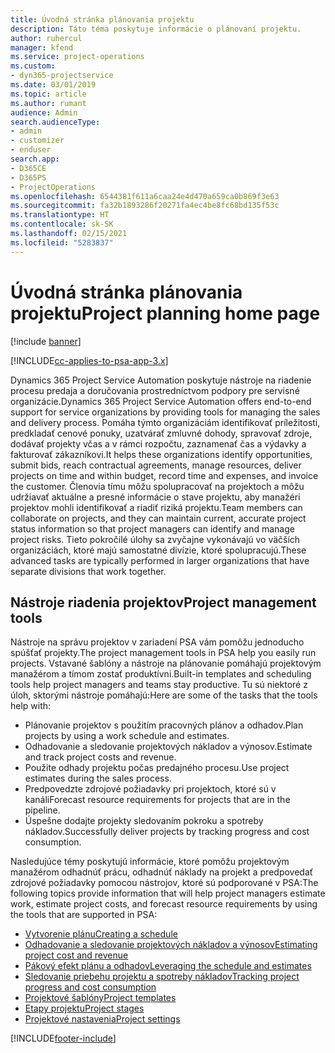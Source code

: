```yaml
---
title: Úvodná stránka plánovania projektu
description: Táto téma poskytuje informácie o plánovaní projektu.
author: ruhercul
manager: kfend
ms.service: project-operations
ms.custom:
- dyn365-projectservice
ms.date: 03/01/2019
ms.topic: article
ms.author: rumant
audience: Admin
search.audienceType:
- admin
- customizer
- enduser
search.app:
- D365CE
- D365PS
- ProjectOperations
ms.openlocfilehash: 6544381f611a6caa24e4d470a659ca0b869f3e63
ms.sourcegitcommit: fa32b1893286f20271fa4ec4be8fc68bd135f53c
ms.translationtype: HT
ms.contentlocale: sk-SK
ms.lasthandoff: 02/15/2021
ms.locfileid: "5283837"
---
```

# <a name="project-planning-home-page"></a><span data-ttu-id="a4694-103">Úvodná stránka plánovania projektu</span><span class="sxs-lookup"><span data-stu-id="a4694-103">Project planning home page</span></span>

[!include [banner](../includes/psa-now-project-operations.md)]

[!INCLUDE[cc-applies-to-psa-app-3.x](../includes/cc-applies-to-psa-app-3x.md)]

<span data-ttu-id="a4694-104">Dynamics 365 Project Service Automation poskytuje nástroje na riadenie procesu predaja a doručovania prostredníctvom podpory pre servisné organizácie.</span><span class="sxs-lookup"><span data-stu-id="a4694-104">Dynamics 365 Project Service Automation offers end-to-end support for service organizations by providing tools for managing the sales and delivery process.</span></span> <span data-ttu-id="a4694-105">Pomáha týmto organizáciám identifikovať príležitosti, predkladať cenové ponuky, uzatvárať zmluvné dohody, spravovať zdroje, dodávať projekty včas a v rámci rozpočtu, zaznamenať čas a výdavky a fakturovať zákazníkovi.</span><span class="sxs-lookup"><span data-stu-id="a4694-105">It helps these organizations identify opportunities, submit bids, reach contractual agreements, manage resources, deliver projects on time and within budget, record time and expenses, and invoice the customer.</span></span> <span data-ttu-id="a4694-106">Členovia tímu môžu spolupracovať na projektoch a môžu udržiavať aktuálne a presné informácie o stave projektu, aby manažéri projektov mohli identifikovať a riadiť riziká projektu.</span><span class="sxs-lookup"><span data-stu-id="a4694-106">Team members can collaborate on projects, and they can maintain current, accurate project status information so that project managers can identify and manage project risks.</span></span> <span data-ttu-id="a4694-107">Tieto pokročilé úlohy sa zvyčajne vykonávajú vo väčších organizáciách, ktoré majú samostatné divízie, ktoré spolupracujú.</span><span class="sxs-lookup"><span data-stu-id="a4694-107">These advanced tasks are typically performed in larger organizations that have separate divisions that work together.</span></span>

## <a name="project-management-tools"></a><span data-ttu-id="a4694-108">Nástroje riadenia projektov</span><span class="sxs-lookup"><span data-stu-id="a4694-108">Project management tools</span></span>

<span data-ttu-id="a4694-109">Nástroje na správu projektov v zariadení PSA vám pomôžu jednoducho spúšťať projekty.</span><span class="sxs-lookup"><span data-stu-id="a4694-109">The project management tools in PSA help you easily run projects.</span></span> <span data-ttu-id="a4694-110">Vstavané šablóny a nástroje na plánovanie pomáhajú projektovým manažérom a tímom zostať produktívni.</span><span class="sxs-lookup"><span data-stu-id="a4694-110">Built-in templates and scheduling tools help project managers and teams stay productive.</span></span> <span data-ttu-id="a4694-111">Tu sú niektoré z úloh, sktorými nástroje pomáhajú:</span><span class="sxs-lookup"><span data-stu-id="a4694-111">Here are some of the tasks that the tools help with:</span></span>

- <span data-ttu-id="a4694-112">Plánovanie projektov s použitím pracovných plánov a odhadov.</span><span class="sxs-lookup"><span data-stu-id="a4694-112">Plan projects by using a work schedule and estimates.</span></span>
- <span data-ttu-id="a4694-113">Odhadovanie a sledovanie projektových nákladov a výnosov.</span><span class="sxs-lookup"><span data-stu-id="a4694-113">Estimate and track project costs and revenue.</span></span>
- <span data-ttu-id="a4694-114">Použite odhady projektu počas predajného procesu.</span><span class="sxs-lookup"><span data-stu-id="a4694-114">Use project estimates during the sales process.</span></span>
- <span data-ttu-id="a4694-115">Predpovedzte zdrojové požiadavky pri projektoch, ktoré sú v kanáli</span><span class="sxs-lookup"><span data-stu-id="a4694-115">Forecast resource requirements for projects that are in the pipeline.</span></span>
- <span data-ttu-id="a4694-116">Úspešne dodajte projekty sledovaním pokroku a spotreby nákladov.</span><span class="sxs-lookup"><span data-stu-id="a4694-116">Successfully deliver projects by tracking progress and cost consumption.</span></span>

<span data-ttu-id="a4694-117">Nasledujúce témy poskytujú informácie, ktoré pomôžu projektovým manažérom odhadnúť prácu, odhadnúť náklady na projekt a predpovedať zdrojové požiadavky pomocou nástrojov, ktoré sú podporované v PSA:</span><span class="sxs-lookup"><span data-stu-id="a4694-117">The following topics provide information that will help project managers estimate work, estimate project costs, and forecast resource requirements by using the tools that are supported in PSA:</span></span>

- [<span data-ttu-id="a4694-118">Vytvorenie plánu</span><span class="sxs-lookup"><span data-stu-id="a4694-118">Creating a schedule</span></span>](project-creating.md)
- [<span data-ttu-id="a4694-119">Odhadovanie a sledovanie projektových nákladov a výnosov</span><span class="sxs-lookup"><span data-stu-id="a4694-119">Estimating project cost and revenue</span></span>](project-estimating.md)
- [<span data-ttu-id="a4694-120">Pákový efekt plánu a odhadov</span><span class="sxs-lookup"><span data-stu-id="a4694-120">Leveraging the schedule and estimates</span></span>](project-leveraging.md)
- [<span data-ttu-id="a4694-121">Sledovanie priebehu projektu a spotreby nákladov</span><span class="sxs-lookup"><span data-stu-id="a4694-121">Tracking project progress and cost consumption</span></span>](project-tracking.md)
- [<span data-ttu-id="a4694-122">Projektové šablóny</span><span class="sxs-lookup"><span data-stu-id="a4694-122">Project templates</span></span>](project-templates.md)
- [<span data-ttu-id="a4694-123">Etapy projektu</span><span class="sxs-lookup"><span data-stu-id="a4694-123">Project stages</span></span>](project-stages.md)
- [<span data-ttu-id="a4694-124">Projektové nastavenia</span><span class="sxs-lookup"><span data-stu-id="a4694-124">Project settings</span></span>](project-settings.md)


[!INCLUDE[footer-include](../includes/footer-banner.md)]